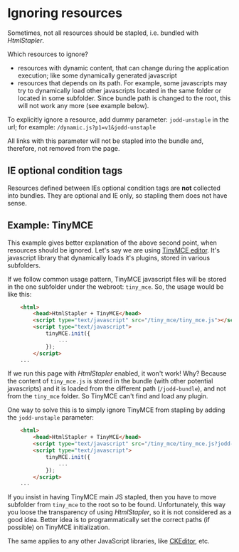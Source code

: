 # Ignoring resources

Sometimes, not all resources should be stapled, i.e. bundled with
*HtmlStapler*.

Which resources to ignore?

* resources with dynamic content, that can change during the application
  execution; like some dynamically generated javascript
* resources that depends on its path. For example, some javascripts may
  try to dynamically load other javascripts located in the same folder
  or located in some subfolder. Since bundle path is changed to the
  root, this will not work any more (see example below).

To explicitly ignore a resource, add dummy parameter: `jodd-unstaple` in
the url; for example: `/dynamic.js?p1=v1&jodd-unstaple`

All links with this parameter will not be stapled into the bundle and,
therefore, not removed from the page.



## IE optional condition tags

Resources defined between IEs optional condition tags are **not**
collected into bundles. They are optional and IE only, so stapling them
does not have sense.



## Example: TinyMCE

This example gives better explanation of the above second point, when
resources should be ignored. Let's say we are using [TinyMCE editor][1].
It's javascript library that dynamically loads it's plugins, stored in various subfolders.

If we follow common usage pattern, TinyMCE javascript files will be
stored in the one subfolder under the webroot: `tiny_mce`. So, the usage
would be like this:

~~~~~ html
    <html>
    	<head>HtmlStapler + TinyMCE</head>
    	<script type="text/javascript" src="/tiny_mce/tiny_mce.js"></script>
    	<script type="text/javascript">
    		tinyMCE.init({
    			...
    		});
    	</script>
    ...
~~~~~

If we run this page with *HtmlStapler* enabled, it won't work! Why?
Because the content of `tiny_mce.js` is stored in the bundle (with other
potential javascripts) and it is loaded from the different path
(`/jodd-bundle`), and not from the `tiny_mce` folder. So TinyMCE can't
find and load any plugin.

One way to solve this is to simply ignore TinyMCE from stapling by
adding the `jodd-unstaple` parameter:

~~~~~ html
    <html>
    	<head>HtmlStapler + TinyMCE</head>
    	<script type="text/javascript" src="/tiny_mce/tiny_mce.js?jodd-unstaple"></script>
    	<script type="text/javascript">
    		tinyMCE.init({
    			...
    		});
    	</script>
    ...
~~~~~

If you insist in having TinyMCE main JS stapled, then you have to move
subfolder from `tiny_mce` to the root so to be found. Unfortunately,
this way you loose the transparency of using *HtmlStapler*, so it is not
considered as a good idea. Better idea is to programmatically set the
correct paths (if possible) on TinyMCE initialization.

The same applies to any other JavaScript libraries, like [CKEditor][2], etc.

[1]: http://www.tinymce.com
[2]: http://ckeditor.com/
